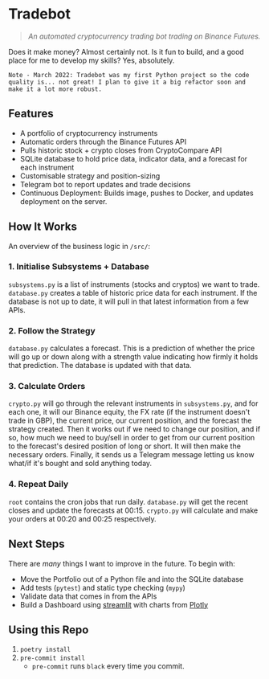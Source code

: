 # Tradebot
> *An automated cryptocurrency trading bot trading on Binance Futures.*

Does it make money? Almost certainly not. Is it fun to build, and a good place for me to develop my skills? Yes, absolutely.

`Note - March 2022: Tradebot was my first Python project so the code quality is... not great! I plan to give it a big refactor soon and make it a lot more robust.`

## Features
* A portfolio of cryptocurrency instruments
* Automatic orders through the Binance Futures API
* Pulls historic stock + crypto closes from CryptoCompare API
* SQLite database to hold price data, indicator data, and a forecast for each instrument
* Customisable strategy and position-sizing
* Telegram bot to report updates and trade decisions
* Continuous Deployment: Builds image, pushes to Docker, and updates deployment on the server.

## How It Works
An overview of the business logic in `/src/`:
### 1. Initialise Subsystems + Database
`subsystems.py` is a list of instruments (stocks and cryptos) we want to trade. `database.py` creates a table of historic price data for each instrument. If the database is not up to date, it will pull in that latest information from a few APIs.

### 2. Follow the Strategy
`database.py` calculates a forecast. This is a prediction of whether the price will go up or down along with a strength value indicating how firmly it holds that prediction. The database is updated with that data.

### 3. Calculate Orders
`crypto.py` will go through the relevant instruments in `subsystems.py`, and for each one, it will our Binance equity, the FX rate (if the instrument doesn't trade in GBP), the current price, our current position, and the forecast the strategy created. Then it works out if we need to change our position, and if so, how much we need to buy/sell in order to get from our current position to the forecast's desired position of long or short. It will then make the necessary orders. Finally, it sends us a Telegram message letting us know what/if it's bought and sold anything today.

### 4. Repeat Daily
`root` contains the cron jobs that run daily. `database.py` will get the recent closes and update the forecasts at 00:15. `crypto.py` will calculate and make your orders at 00:20 and 00:25 respectively.


## Next Steps
There are *many* things I want to improve in the future. To begin with:
- Move the Portfolio out of a Python file and into the SQLite database
- Add tests (`pytest`) and static type checking (`mypy`)
- Validate data that comes in from the APIs
- Build a Dashboard using [streamlit](https://streamlit.io/) with charts from [Plotly](https://plotly.com/)

## Using this Repo
1. `poetry install`
2. `pre-commit install`
    - `pre-commit` runs `black` every time you commit.
